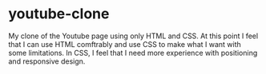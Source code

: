 # youtube-clone
My clone of the Youtube page using only HTML and CSS. At this point I feel that I can use HTML comftrably and use CSS to make what I want with some limitations. In CSS, I feel that I need more experience with positioning and responsive design. 
